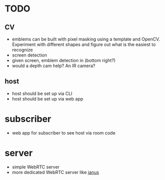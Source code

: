 # TODO

## CV
- emblems can be built with pixel masking using a template and OpenCV. Experiment with different shapes and figure out what is the easiest to recognize
- screen detection
- given screen, emblem detection in (bottom right?)
- would a depth cam help? An IR camera?

## host
- host should be set up via CLI
- host should be set up via web app

# subscriber
- web app for subscriber to see host via room code

# server
- simple WebRTC server
- more dedicated WebRTC server like [janus](https://janus.conf.meetecho.com/)